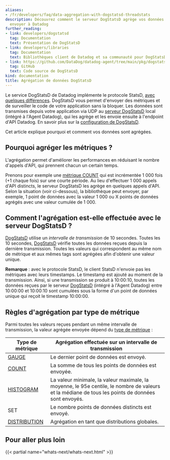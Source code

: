 ```yaml
---
aliases:
- /fr/developers/faq/data-aggregation-with-dogstatsd-threadstats
description: Découvrez comment le serveur DogStatsD agrège vos données avant de les
  envoyer à Datadog
further_reading:
- link: developers/dogstatsd
  tag: Documentation
  text: Présentation de DogStatsD
- link: developers/libraries
  tag: Documentation
  text: Bibliothèques client de Datadog et sa communauté pour DogStatsD et les API
- link: https://github.com/DataDog/datadog-agent/tree/main/pkg/dogstatsd
  tag: GitHub
  text: Code source de DogStatsD
kind: documentation
title: Agrégation de données DogStatsD
---
```

Le service DogStatsD de Datadog implémente le protocole StatsD, [avec quelques différences][1]. DogStatsD vous permet d'envoyer des métriques et de surveiller le code de votre application sans la bloquer. Les données sont transmises depuis votre application via UDP au [serveur DogStatsD][2] local (intégré à l'Agent Datadog), qui les agrège et les envoie ensuite à l'endpoint d'API Datadog. En savoir plus sur la [configuration de DogStatsD][2].

Cet article explique pourquoi et comment vos données sont agrégées.

## Pourquoi agréger les métriques ?

L'agrégation permet d'améliorer les performances en réduisant le nombre d'appels d'API, qui prennent chacun un certain temps.

Prenons pour exemple une [métrique COUNT][3] qui est incrémentée 1 000 fois (+1 chaque fois) sur une courte période. Au lieu d'effectuer 1 000 appels d'API distincts, le serveur DogStatsD les agrège en quelques appels d'API. Selon la situation (voir ci-dessous), la bibliothèque peut envoyer, par exemple, 1 point de données avec la valeur 1 000 ou X points de données agrégés avec une valeur cumulée de 1 000.

## Comment l'agrégation est-elle effectuée avec le serveur DogStatsD ?

[DogStatsD][2] utilise un _intervalle de transmission_ de 10 secondes. Toutes les 10 secondes, [DogStatsD][2] vérifie toutes les données reçues depuis la dernière transmission. Toutes les valeurs qui correspondent au même nom de métrique et aux mêmes tags sont agrégées afin d'obtenir une valeur unique.

**Remarque** : avec le protocole StatsD, le client StatsD n'envoie pas les métriques avec leurs timestamps. Le timestamp est ajouté au moment de la transmission. Ainsi, si une transmission se produit à 10:00:10, toutes les données reçues par le serveur [DogStatsD][2] (intégré à l'Agent Datadog) entre 10:00:00 et 10:00:10 sont cumulées sous la forme d'un point de données unique qui reçoit le timestamp 10:00:00.

## Règles d'agrégation par type de métrique

Parmi toutes les valeurs reçues pendant un même intervalle de transmission, la valeur agrégée envoyée dépend du [type de métrique][4] :

| Type de métrique       | Agrégation effectuée sur un intervalle de transmission                                                 |
|-------------------|-----------------------------------------------------------------------------------------------|
| [GAUGE][5]        | Le dernier point de données est envoyé.                                                        |
| [COUNT][3]        | La somme de tous les points de données est envoyée.                                                   |
| [HISTOGRAM][6]    | La valeur minimale, la valeur maximale, la moyenne, le 95e centile, le nombre de valeurs et la médiane de tous les points de données sont envoyés. |
| SET               | Le nombre points de données distincts est envoyé.                                                   |
| [DISTRIBUTION][7] | Agrégation en tant que distributions globales.                                                           |

## Pour aller plus loin

{{< partial name="whats-next/whats-next.html" >}}

[1]: /developers/dogstatsd/
[2]: /metrics/dogstatsd_metrics_submission/
[3]: /metrics/types/?tab=count#metric-types
[4]: /metrics/types/
[5]: /metrics/types/?tab=gauge#metric-types
[6]: /metrics/types/?tab=histogram#metric-types
[7]: /metrics/types/?tab=distribution#metric-types